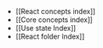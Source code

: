 - [[React concepts index]]
- [[Core concepts index]]
- [[Use state Index]]
- [[React folder Index]]
